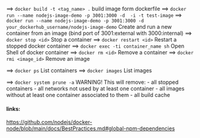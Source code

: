 ==> `docker build -t <tag_name> .`
    build image form dockerfile
==> `docker run --name nodejs-image-demo -p 3001:3000 -d  -i -t test-image`
==> `docker run --name nodejs-image-demo -p 3001:3000 -d your_dockerhub_username/nodejs-image-demo`
    Create and run a new container from an image (bind port of 3001:external with 3000:internal)
==> `docker stop <id>`
    Stop a container
==> `docker restart <id>`
    Restart a stopped docker container
==> `docker exec -ti container_name sh`
    Open Shell of docker container
==> `docker rm <id>`
    Remove a container
==> `docker rmi <image_id>`
    Remove an image

==> `docker ps`
    List containers
==> `docker images`
    List images

==>  `docker system prune -a`
    WARNING! This will remove:
      - all stopped containers
      - all networks not used by at least one container
      - all images without at least one container associated to them
      - all build cache




#### links:

https://github.com/nodejs/docker-node/blob/main/docs/BestPractices.md#global-npm-dependencies



<!-- # CMD [ "node", "server.js" ] -->